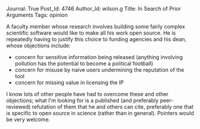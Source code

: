 Journal: True
Post_Id: 4746
Author_Id: wilson.g
Title: In Search of Prior Arguments
Tags: opinion

<p>A faculty member whose research involves building some fairly complex scientific software would like to make all his work open source. He is repeatedly having to justify this choice to funding agencies and his dean, whose objections include:</p>
<ul>
<li>concern for sensitive information being released (anything involving pollution has the potential to become a political football)</li>
<li>concern for misuse by naive users undermining the reputation of the tool</li>
<li>concern for missing value in licensing the IP</li>
</ul>
<p>I know lots of other people have had to overcome these and other objections; what I'm looking for is a published (and preferably peer-reviewed) refutation of them that he and others can cite, preferably one that is specific to open source in science (rather than in general). Pointers would be very welcome.</p>
